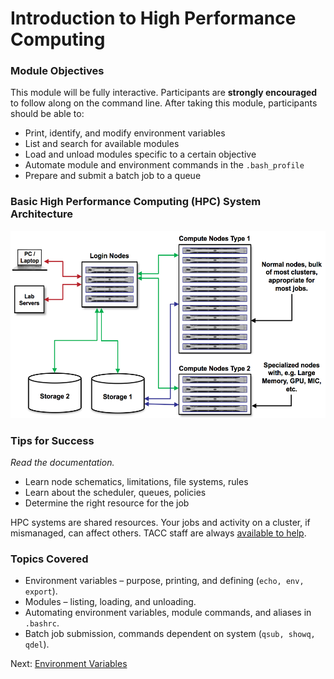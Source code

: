 # Introduction to High Performance Computing

### Module Objectives

This module will be fully interactive. Participants are **strongly encouraged** to follow along on the command line. After taking this module, participants should be able to:

 * Print, identify, and modify environment variables
 * List and search for available modules
 * Load and unload modules specific to a certain objective
 * Automate module and environment commands in the `.bash_profile`
 * Prepare and submit a batch job to a queue



### Basic High Performance Computing (HPC) System Architecture

<center><img src="../resources/hpc_schematic.png" style="height:300px;"></center>


### Tips for Success

*Read the documentation.*

 * Learn node schematics, limitations, file systems, rules
 * Learn about the scheduler, queues, policies
 * Determine the right resource for the job

HPC systems are shared resources. Your jobs and activity on a cluster, if mismanaged, can affect others. TACC staff are always [available to help](https://portal.tacc.utexas.edu/tacc-consulting).


### Topics Covered

 * Environment variables – purpose, printing, and defining (`echo, env, export`).
 * Modules – listing, loading, and unloading.
 * Automating environment variables, module commands, and aliases in `.bashrc`.
 * Batch job submission, commands dependent on system (`qsub, showq, qdel`).


Next: [Environment Variables](intro_to_hpc_02.md)


